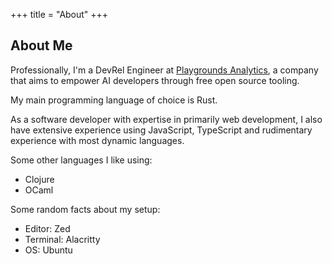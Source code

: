 +++
title = "About"
+++

## About Me
Professionally, I'm a DevRel Engineer at [Playgrounds Analytics](https://playgrounds.network), a company that aims to empower AI developers through free open source tooling.

My main programming language of choice is Rust.

As a software developer with expertise in primarily web development, I also have extensive experience using JavaScript, TypeScript and rudimentary experience with most dynamic languages.

Some other languages I like using:
- Clojure
- OCaml

Some random facts about my setup:
- Editor: Zed
- Terminal: Alacritty
- OS: Ubuntu
